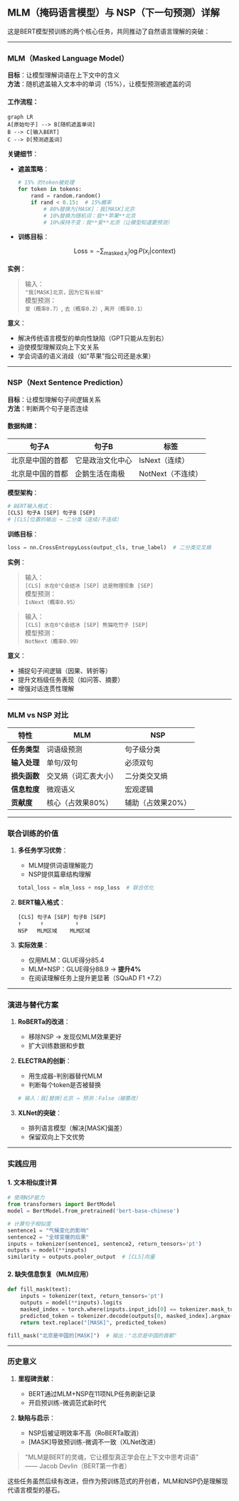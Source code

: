 ## MLM（掩码语言模型）与 NSP（下一句预测）详解

这是BERT模型预训练的两个核心任务，共同推动了自然语言理解的突破：

---

### **MLM（Masked Language Model）**  
**目标**：让模型理解词语在上下文中的含义  
**方法**：随机遮盖输入文本中的单词（15%），让模型预测被遮盖的词  

#### 工作流程：
```mermaid
graph LR
A[原始句子] --> B[随机遮盖单词]
B --> C[输入BERT]
C --> D[预测遮盖词]
```

**关键细节**：  
- **遮盖策略**：  
  ```python
  # 15% 的token被处理
  for token in tokens:
      rand = random.random()
      if rand < 0.15:  # 15%概率
          # 80%替换为[MASK]：我[MASK]北京
          # 10%替换为随机词：我**苹果**北京
          # 10%保持不变：我**爱**北京（让模型知道要预测）
  ```
- **训练目标**：  
  ```math
  \text{Loss} = -\sum_{\text{masked } x_i} \log P(x_i | \text{context})
  ```

**实例**：  
> 输入：  
> `"我[MASK]北京，因为它有长城"`  
> 模型预测：  
> `爱（概率0.7）`, `去（概率0.2）`, `离开（概率0.1）`  

**意义**：  
- 解决传统语言模型的单向性缺陷（GPT只能从左到右）  
- 迫使模型理解双向上下文关系  
- 学会词语的语义消歧（如"苹果"指公司还是水果）  

---

### **NSP（Next Sentence Prediction）**  
**目标**：让模型理解句子间逻辑关系  
**方法**：判断两个句子是否连续  

#### 数据构建：
| 句子A | 句子B | 标签 |
|-------|-------|------|
| 北京是中国的首都 | 它是政治文化中心 | IsNext（连续） |
| 北京是中国的首都 | 企鹅生活在南极 | NotNext（不连续） |

**模型架构**：  
```python
# BERT输入格式：
[CLS] 句子A [SEP] 句子B [SEP]
# [CLS]位置的输出 → 二分类（连续/不连续）
```

**训练目标**：  
```python
loss = nn.CrossEntropyLoss(output_cls, true_label)  # 二分类交叉熵
```

**实例**：  
> 输入：  
> `[CLS] 水在0°C会结冰 [SEP] 这是物理现象 [SEP]`  
> 模型预测：  
> `IsNext（概率0.95）`  

> 输入：  
> `[CLS] 水在0°C会结冰 [SEP] 熊猫吃竹子 [SEP]`  
> 模型预测：  
> `NotNext（概率0.99）`

**意义**：  
- 捕捉句子间逻辑（因果、转折等）  
- 提升文档级任务表现（如问答、摘要）  
- 增强对话连贯性理解  

---

### **MLM vs NSP 对比**  
| **特性** | **MLM** | **NSP** |
|----------|---------|---------|
| **任务类型** | 词语级预测 | 句子级分类 |
| **输入处理** | 单句/双句 | 必须双句 |
| **损失函数** | 交叉熵（词汇表大小） | 二分类交叉熵 |
| **信息粒度** | 微观语义 | 宏观逻辑 |
| **贡献度** | 核心（占效果80%） | 辅助（占效果20%） |

---

### **联合训练的价值**  
1. **多任务学习优势**：  
   - MLM提供词语理解能力  
   - NSP提供篇章结构理解  
   ```python
   total_loss = mlm_loss + nsp_loss  # 联合优化
   ```
   
2. **BERT输入格式**：  
   ```
   [CLS] 句子A [SEP] 句子B [SEP]
   ↑      ↑          ↑
   NSP   MLM区域    MLM区域
   ```

3. **实际效果**：  
   - 仅用MLM：GLUE得分85.4  
   - MLM+NSP：GLUE得分88.9 → **提升4%**  
   - 在阅读理解任务上提升更显著（SQuAD F1 +7.2）

---

### **演进与替代方案**  
1. **RoBERTa的改进**：  
   - 移除NSP → 发现仅MLM效果更好  
   - 扩大训练数据和步数  

2. **ELECTRA的创新**：  
   - 用生成器-判别器替代MLM  
   - 判断每个token是否被替换  
   ```python
   # 输入：我[替换]北京 → 预测：False（被篡改）
   ```

3. **XLNet的突破**：  
   - 排列语言模型（解决[MASK]偏差）  
   - 保留双向上下文优势  

---

### **实践应用**  
#### 1. 文本相似度计算
```python
# 使用NSP能力
from transformers import BertModel
model = BertModel.from_pretrained('bert-base-chinese')

# 计算句子相似度
sentence1 = "气候变化的影响"
sentence2 = "全球变暖的后果"
inputs = tokenizer(sentence1, sentence2, return_tensors='pt')
outputs = model(**inputs)
similarity = outputs.pooler_output  # [CLS]向量
```

#### 2. 缺失信息恢复（MLM应用）
```python
def fill_mask(text):
    inputs = tokenizer(text, return_tensors='pt')
    outputs = model(**inputs).logits
    masked_index = torch.where(inputs.input_ids[0] == tokenizer.mask_token_id)[0]
    predicted_token = tokenizer.decode(outputs[0, masked_index].argmax())
    return text.replace("[MASK]", predicted_token)

fill_mask("北京是中国的[MASK]")  # 输出："北京是中国的首都"
```

---

### **历史意义**  
1. **里程碑贡献**：  
   - BERT通过MLM+NSP在11项NLP任务刷新记录  
   - 开启预训练-微调范式新时代  

2. **缺陷与启示**：  
   - NSP后被证明效率不高（RoBERTa取消）  
   - [MASK]导致预训练-微调不一致（XLNet改进）  

> "MLM是BERT的灵魂，它让模型真正学会在上下文中思考词语"  
> —— Jacob Devlin（BERT第一作者）  

这些任务虽然后续有改进，但作为预训练范式的开创者，MLM和NSP仍是理解现代语言模型的基石。